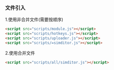 ### 文件引入
1.使用非合并文件(需要按顺序)
``` html
<script src="scripts/module.js"></script>
<script src="scripts/hotkeys.js"></script>
<script src="scripts/uploader.js"></script>
<script src="scripts/=simditor.js"></script>
```

2.使用合并文件
``` html
<script src="scripts/all/simditor.js"></script>
```
